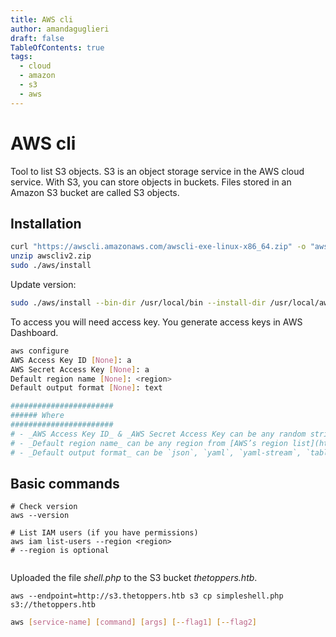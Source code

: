```yaml
---
title: AWS cli
author: amandaguglieri
draft: false
TableOfContents: true
tags:
  - cloud
  - amazon
  - s3
  - aws
---
```



# AWS cli

Tool to list S3 objects. S3 is an object storage service in the AWS cloud service. With S3, you can store objects in buckets. Files stored in an Amazon S3 bucket are called S3 objects.

## Installation

```bash
curl "https://awscli.amazonaws.com/awscli-exe-linux-x86_64.zip" -o "awscliv2.zip"
unzip awscliv2.zip
sudo ./aws/install
```

Update version:
```bash
sudo ./aws/install --bin-dir /usr/local/bin --install-dir /usr/local/aws-cli --update
```

To access you will need access key. You generate access keys in AWS Dashboard.

```bash
aws configure  
AWS Access Key ID [None]: a  
AWS Secret Access Key [None]: a  
Default region name [None]: <region>  
Default output format [None]: text

#######################
###### Where
#######################
# - _AWS Access Key ID_ & _AWS Secret Access Key can be any random strings at least one character long,_
# - _Default region name_ can be any region from [AWS’s region list](https://aws.amazon.com/about-aws/global-infrastructure/regions_az/),
# - _Default output format_ can be `json`, `yaml`, `yaml-stream`, `table` or `text`. As we are not expecting enormous amount of data, `text` should do just fine.
```


## Basic commands

```
# Check version
aws --version

# List IAM users (if you have permissions)
aws iam list-users --region <region>
# --region is optional


```



Uploaded the file _shell.php_ to the S3 bucket _thetoppers.htb_.

```
aws --endpoint=http://s3.thetoppers.htb s3 cp simpleshell.php s3://thetoppers.htb
```


```bash
aws [service-name] [command] [args] [--flag1] [--flag2]
```